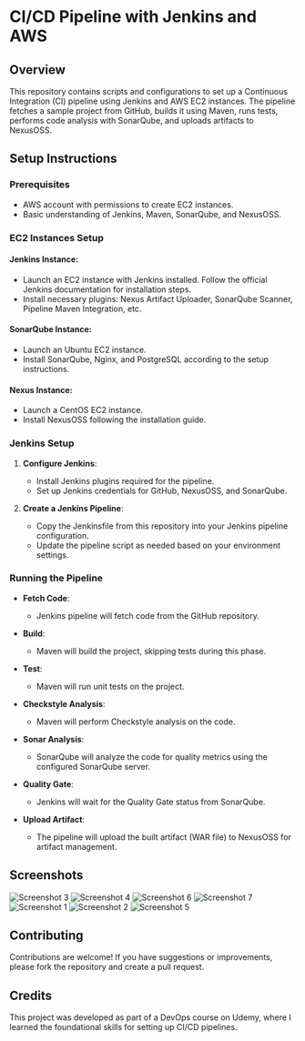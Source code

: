 # CI/CD Pipeline with Jenkins and AWS

## Overview
This repository contains scripts and configurations to set up a Continuous Integration (CI) pipeline using Jenkins and AWS EC2 instances. The pipeline fetches a sample project from GitHub, builds it using Maven, runs tests, performs code analysis with SonarQube, and uploads artifacts to NexusOSS.

## Setup Instructions
### Prerequisites
- AWS account with permissions to create EC2 instances.
- Basic understanding of Jenkins, Maven, SonarQube, and NexusOSS.

### EC2 Instances Setup
#### Jenkins Instance:
- Launch an EC2 instance with Jenkins installed. Follow the official Jenkins documentation for installation steps.
- Install necessary plugins: Nexus Artifact Uploader, SonarQube Scanner, Pipeline Maven Integration, etc.

#### SonarQube Instance:
- Launch an Ubuntu EC2 instance.
- Install SonarQube, Nginx, and PostgreSQL according to the setup instructions.

#### Nexus Instance:
- Launch a CentOS EC2 instance.
- Install NexusOSS following the installation guide.

### Jenkins Setup
1. **Configure Jenkins**:
   - Install Jenkins plugins required for the pipeline.
   - Set up Jenkins credentials for GitHub, NexusOSS, and SonarQube.

2. **Create a Jenkins Pipeline**:
   - Copy the Jenkinsfile from this repository into your Jenkins pipeline configuration.
   - Update the pipeline script as needed based on your environment settings.

### Running the Pipeline
- **Fetch Code**:
  - Jenkins pipeline will fetch code from the GitHub repository.
  
- **Build**:
  - Maven will build the project, skipping tests during this phase.
  
- **Test**:
  - Maven will run unit tests on the project.
  
- **Checkstyle Analysis**:
  - Maven will perform Checkstyle analysis on the code.
  
- **Sonar Analysis**:
  - SonarQube will analyze the code for quality metrics using the configured SonarQube server.
  
- **Quality Gate**:
  - Jenkins will wait for the Quality Gate status from SonarQube.
  
- **Upload Artifact**:
  - The pipeline will upload the built artifact (WAR file) to NexusOSS for artifact management.

## Screenshots
![Screenshot 3](https://github.com/sajalmishra786/Jenkins/assets/128459436/c7a3bad2-703e-4686-905c-87e3d2ce7afc)
![Screenshot 4](https://github.com/sajalmishra786/Jenkins/assets/128459436/c1459e1f-dcd0-4088-83e1-2db8b7307af4)
![Screenshot 6](https://github.com/sajalmishra786/Jenkins/assets/128459436/7a0235b5-61a0-420e-8c36-644495535776)
![Screenshot 7](https://github.com/sajalmishra786/Jenkins/assets/128459436/4d9f75b4-98d9-4ee8-b2db-b2d8a67ba2ee)
![Screenshot 1](https://github.com/sajalmishra786/Jenkins/assets/128459436/685fea8c-2a3d-4d40-bf72-196c4ca65f87)
![Screenshot 2](https://github.com/sajalmishra786/Jenkins/assets/128459436/51f5bbfe-6797-4358-88ab-bbf70a06d6d9)
![Screenshot 5](https://github.com/sajalmishra786/Jenkins/assets/128459436/d6460d17-9e37-48e3-b5c6-a2cd2e5f5124)

## Contributing
Contributions are welcome! If you have suggestions or improvements, please fork the repository and create a pull request.

## Credits
This project was developed as part of a DevOps course on Udemy, where I learned the foundational skills for setting up CI/CD pipelines.
